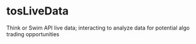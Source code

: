 # tosLiveData
Think or Swim API live data; interacting to analyze data for potential algo trading opportunities
